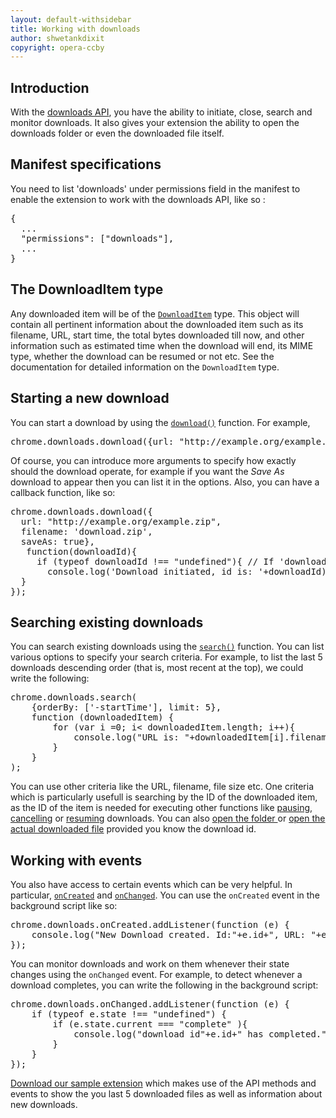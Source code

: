 ```yaml
---
layout: default-withsidebar
title: Working with downloads
author: shwetankdixit
copyright: opera-ccby
---
```


## Introduction

With the [downloads API](downloads.html), you have the ability to initiate, close, search and monitor downloads. It also gives your extension the ability to open the downloads folder or even the downloaded file itself.


## Manifest specifications

You need to list 'downloads' under permissions field in the manifest to enable the extension to work with the downloads API, like so :

<pre class="prettyprint">{
  ...
  "permissions": ["downloads"],
  ...
}</pre>

## The DownloadItem type

Any downloaded item will be of the [`DownloadItem`](downloads.html#type-DownloadItem) type. This object will contain all pertinent information about the downloaded item such as its filename, URL, start time, the total bytes downloaded till now, and other information such as estimated time when the download will end, its MIME type, whether the download can be resumed or not etc. See the documentation for detailed information on the `DownloadItem` type.


## Starting a new download

You can start a download by using the [`download()`](downloads.html#method-download) function. For example,

<pre class="prettyprint">chrome.downloads.download({url: &quot;http://example.org/example.zip&quot;});
</pre>

Of course, you can introduce more arguments to specify how exactly should the download operate, for example if you want the *Save As* download to appear then you can list it in the options. Also, you can have a callback function, like so:

<pre class="prettyprint">
chrome.downloads.download({
  url: &quot;http://example.org/example.zip&quot;, 
  filename: &#39;download.zip&#39;, 
  saveAs: true}, 
   function(downloadId){
     if (typeof downloadId !== &quot;undefined&quot;){ // If &#39;downloadId&#39; is undefined, then there is an error - so making sure it is not so before proceeding.
       console.log(&#39;Download initiated, id is: &#39;+downloadId);
  }
});</pre>

## Searching existing downloads

You can search existing downloads using the [`search()`](downloads.html#method-search) function. You can list various options to specify your search criteria. For example, to list the last 5 downloads descending order (that is, most recent at the top), we could write the following:

<pre class="prettyprint">
chrome.downloads.search(
	{orderBy: [&#39;-startTime&#39;], limit: 5},
	function (downloadedItem) {
		for (var i =0; i&lt; downloadedItem.length; i++){
			console.log(&quot;URL is: &quot;+downloadedItem[i].filename);
		}
	}
);
</pre>

You can use other criteria like the URL, filename, file size etc. One criteria which is particularly usefull is searching by the ID of the downloaded item, as the ID of the item is needed for executing other functions like [pausing](downloads.html#method-pause), [cancelling](downloads.html#method-cancel) or [resuming](downloads.html#method-resume) downloads. You can also [open the folder ](downloads.html#method-show) or [open the actual downloaded file](downloads.html#method-open) provided you know the download id. 

## Working with events

You also have access to certain events which can be very helpful. In particular, [`onCreated`](downloads.html#event-onCreated) and [`onChanged`](downloads.html#event-onChanged). You can use the `onCreated` event in the background script like so:

<pre class="prettyprint">
chrome.downloads.onCreated.addListener(function (e) {
	console.log(&quot;New Download created. Id:&quot;+e.id+&quot;, URL: &quot;+e.url+&quot;, fileSize:&quot;+e.fileSize);
});
</pre>

You can monitor downloads and work on them whenever their state changes using the `onChanged` event. For example, to detect whenever a download completes, you can write the following in the background script:

<pre class="prettyprint">
chrome.downloads.onChanged.addListener(function (e) {
	if (typeof e.state !== &quot;undefined&quot;) {
		if (e.state.current === &quot;complete&quot; ){
			console.log(&quot;download id&quot;+e.id+&quot; has completed.&quot;);
		}
	}
});
</pre>

[Download our sample extension](samples/DownloadsAPI.nex) which makes use of the API methods and events to show the you last 5 downloaded files as well as information about new downloads. 


